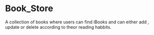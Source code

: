 # Book_Store
A collection of books where users can find iBooks and can either add , update or delete according to theor reading habbits.